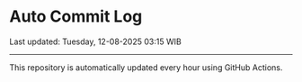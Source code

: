 # Auto Commit Log

Last updated: Tuesday, 12-08-2025 03:15 WIB

---

This repository is automatically updated every hour using GitHub Actions.
